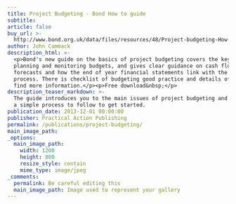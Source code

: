 ```yaml
---
title: Project Budgeting - Bond How to guide
subtitle:
article: false
buy_url: >-
  http://www.bond.org.uk/data/files/resources/48/Project-budgeting-How-To-guide-June-2013.pdf
author: John Cammack
description_html: >-
  <p>Bond's new guide on the basics of project budgeting covers the key areas of
  planning and monitoring budgets, and gives clear guidance on cash flow
  forecasts and how the end of year financial statements link with the budgeting
  process. There is checklist of budgeting good practice and details of where to
  find more information.</p><p>Free download&nbsp;</p>
description_teaser_markdown: >-
  The guide introduces you to the main issues of project budgeting and gives you
  a simple process to follow to get started.
publication_date: 2013-12-01 00:00:00
publisher: Practical Action Publishing
permalink: /publications/project-budgeting/
main_image_path:
_options:
  main_image_path:
    width: 1200
    height: 800
    resize_style: contain
    mime_type: image/jpeg
_comments:
  permalink: Be careful editing this
  main_image_path: Image used to represent your gallery
---
```


